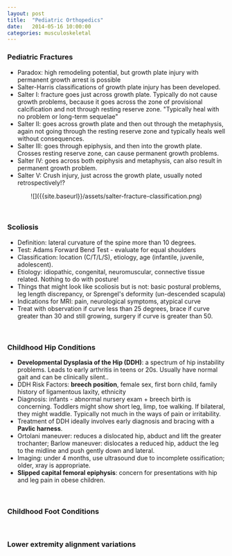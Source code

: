 ```yaml
---
layout: post
title:  "Pediatric Orthopedics"
date:   2014-05-16 10:00:00
categories: musculoskeletal
---
```


### Pediatric Fractures
- Paradox: high remodeling potential, but growth plate injury with permanent growth arrest is possible
- Salter-Harris classifications of growth plate injury has been developed.
- Salter I: fracture goes just across growth plate. Typically do not cause growth problems, because it goes across the zone of provisional calcification and not through resting reserve zone. "Typically heal with no problem or long-term sequelae"
- Salter II: goes across growth plate and then out through the metaphysis, again not going through the resting reserve zone and typically heals well without consequences.
- Salter III: goes through epiphysis, and then into the growth plate. Crosses resting reserve zone, can cause permanent growth problems.
- Salter IV: goes across both epiphysis and metaphysis, can also result in permanent growth problem. 
- Salter V: Crush injury, just across the growth plate, usually noted retrospectively!?

<div style="text-align:center;" markdown="1">
![]({{site.baseurl}}/assets/salter-fracture-classification.png)
</div>

<span><br></span>

### Scoliosis
- Definition: lateral curvature of the spine more than 10 degrees. 
- Test: Adams Forward Bend Test - evaluate for equal shoulders
- Classification: location (C/T/L/S), etiology, age (infantile, juvenile, adolescent).
- Etiology: idiopathic, congenital, neuromuscular, connective tissue related. Nothing to do with posture!
- Things that might look like scoliosis but is not: basic postural problems, leg length discrepancy, or Sprengel's deformity (un-descended scapula)
- Indications for MRI: pain, neurological symptoms, atypical curve
- Treat with observation if curve less than 25 degrees, brace if curve greater than 30 and still growing, surgery if curve is greater than 50.

<span><br></span>

### Childhood Hip Conditions
- **Developmental Dysplasia of the Hip (DDH)**: a spectrum of hip instability problems. Leads to early arthritis in teens or 20s. Usually have normal gait and can be clinically silent..
- DDH Risk Factors: **breech position**, female sex, first born child, family history of ligamentous laxity, ethnicity
- Diagnosis: infants - abnormal nursery exam + breech birth is concerning. Toddlers might show short leg, limp, toe walking. If bilateral, they might waddle. Typically not much in the ways of pain or irritability.
- Treatment of DDH ideally involves early diagnosis and bracing with a **Pavlic harness**. 
- Ortolani maneuver: reduces a dislocated hip, abduct and lift the greater trochanter; Barlow maneuver: dislocates a reduced hip, adduct the leg to the midline and push gently down and lateral.
- Imaging: under 4 months, use ultrasound due to incomplete ossification; older, xray is appropriate.
- **Slipped capital femoral epiphysis**: concern for presentations with hip and leg pain in obese children.

<span><br></span>

### Childhood Foot Conditions

<span><br></span>

### Lower extremity alignment variations
